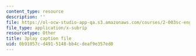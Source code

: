 ```yaml
---
content_type: resource
description: ''
file: https://ol-ocw-studio-app-qa.s3.amazonaws.com/courses/2-003sc-engineering-dynamics-fall-2011/0b91057cd4915148bb4cdeaf9e357ed0_wzEqF_UQkks.vtt
file_type: application/x-subrip
resourcetype: Other
title: 3play caption file
uid: 0b91057c-d491-5148-bb4c-deaf9e357ed0
---
```

